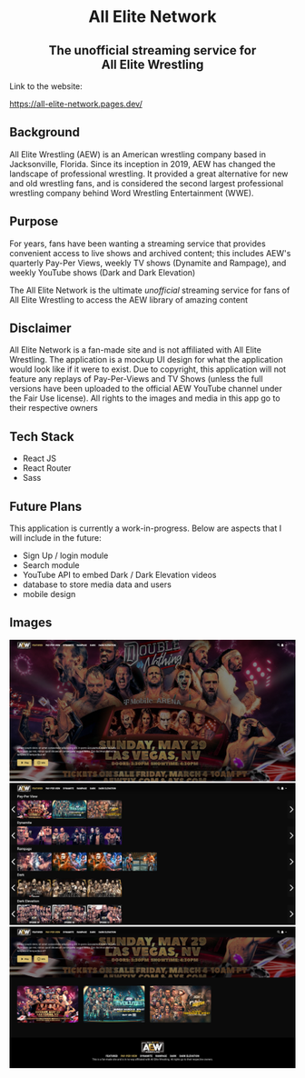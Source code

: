 <h1 align='center'>All Elite Network</h1>
<h2 align='center'>The unofficial streaming service for <br> All Elite Wrestling</h2>

Link to the website:

https://all-elite-network.pages.dev/

## Background

All Elite Wrestling (AEW) is an American wrestling company based in Jacksonville, Florida. Since its inception in 2019, AEW has changed the landscape of professional wrestling. It provided a great alternative for new and old wrestling fans, and is considered the second largest professional wrestling company behind Word Wrestling Entertainment (WWE).

## Purpose

For years, fans have been wanting a streaming service that provides convenient access to live shows and archived content; this includes AEW's quarterly Pay-Per Views, weekly TV shows (Dynamite and Rampage), and weekly YouTube shows (Dark and Dark Elevation)

The All Elite Network is the ultimate _unofficial_ streaming service for fans of All Elite Wrestling to access the AEW library of amazing content

## Disclaimer

All Elite Network is a fan-made site and is not affiliated with All Elite Wrestling. The application is a mockup UI design for what the application would look like if it were to exist. Due to copyright, this application will not feature any replays of Pay-Per-Views and TV Shows (unless the full versions have been uploaded to the official AEW YouTube channel under the Fair Use license). All rights to the images and media in this app go to their respective owners

## Tech Stack

- React JS
- React Router
- Sass

## Future Plans

This application is currently a work-in-progress. Below are aspects that I will include in the future:

- Sign Up / login module
- Search module
- YouTube API to embed Dark / Dark Elevation videos
- database to store media data and users
- mobile design

## Images

![img1](./readme-img/img1.png)
![img2](./readme-img/img2.png)
![img3](./readme-img/img3.png)
